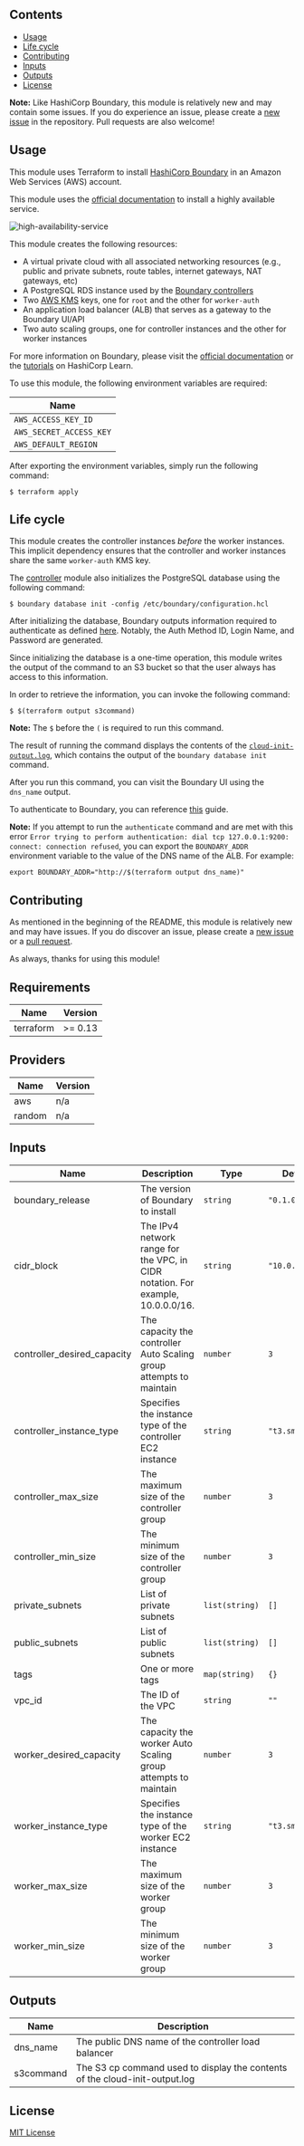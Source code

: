 ## Contents

- [Usage](#usage)
- [Life cycle](#life-cycle)
- [Contributing](#contributing)
- [Inputs](#inputs)
- [Outputs](#outputs)
- [License](#license)

**Note:** Like HashiCorp Boundary, this module is relatively new and may contain some issues. If you do experience an issue, please create a [new issue](https://github.com/jasonwalsh/terraform-aws-boundary/issues) in the repository. Pull requests are also welcome!

## Usage

This module uses Terraform to install [HashiCorp Boundary](https://www.boundaryproject.io/) in an Amazon Web Services (AWS) account.

This module uses the [official documentation](https://www.boundaryproject.io/docs/installing/high-availability) to install a highly available service.

![high-availability-service](https://www.boundaryproject.io/img/production.png)

This module creates the following resources:

- A virtual private cloud with all associated networking resources (e.g., public and private subnets, route tables, internet gateways, NAT gateways, etc)
- A PostgreSQL RDS instance used by the [Boundary controllers](https://www.boundaryproject.io/docs/installing/postgres)
- Two [AWS KMS](https://www.boundaryproject.io/docs/configuration/kms/awskms) keys, one for `root` and the other for `worker-auth`
- An application load balancer (ALB) that serves as a gateway to the Boundary UI/API
- Two auto scaling groups, one for controller instances and the other for worker instances

For more information on Boundary, please visit the [official documentation](https://www.boundaryproject.io/docs) or the [tutorials](https://learn.hashicorp.com/boundary) on HashiCorp Learn.

To use this module, the following environment variables are required:

| Name |
|------|
| `AWS_ACCESS_KEY_ID` |
| `AWS_SECRET_ACCESS_KEY` |
| `AWS_DEFAULT_REGION` |

After exporting the environment variables, simply run the following command:

```
$ terraform apply
```

## Life cycle

This module creates the controller instances *before* the worker instances. This implicit dependency ensures that the controller and worker instances share the same `worker-auth` KMS key.

The [controller](modules/controller) module also initializes the PostgreSQL database using the following command:

```
$ boundary database init -config /etc/boundary/configuration.hcl
```

After initializing the database, Boundary outputs information required to authenticate as defined [here](https://learn.hashicorp.com/tutorials/boundary/getting-started-dev?in=boundary/getting-started). Notably, the Auth Method ID, Login Name, and Password are generated.

Since initializing the database is a one-time operation, this module writes the output of the command to an S3 bucket so that the user always has access to this information.

In order to retrieve the information, you can invoke the following command:

```
$ $(terraform output s3command)
```

**Note:** The `$` before the `(` is required to run this command.

The result of running the command displays the contents of the [`cloud-init-output.log`](https://cloudinit.readthedocs.io/en/latest/topics/logging.html), which contains the output of the `boundary database init` command.

After you run this command, you can visit the Boundary UI using the `dns_name` output.

To authenticate to Boundary, you can reference [this](https://learn.hashicorp.com/tutorials/boundary/getting-started-connect?in=boundary/getting-started) guide.

**Note:** If you attempt to run the `authenticate` command and are met with this error `Error trying to perform authentication: dial tcp 127.0.0.1:9200: connect: connection refused`, you can export the `BOUNDARY_ADDR` environment variable to the value of the DNS name of the ALB. For example:

```
export BOUNDARY_ADDR="http://$(terraform output dns_name)"
```

## Contributing

As mentioned in the beginning of the README, this module is relatively new and may have issues. If you do discover an issue, please create a [new issue](https://github.com/jasonwalsh/terraform-aws-boundary/issues) or a [pull request](https://github.com/jasonwalsh/terraform-aws-boundary/pulls).

As always, thanks for using this module!

<!-- BEGINNING OF PRE-COMMIT-TERRAFORM DOCS HOOK -->
## Requirements

| Name | Version |
|------|---------|
| terraform | >= 0.13 |

## Providers

| Name | Version |
|------|---------|
| aws | n/a |
| random | n/a |

## Inputs

| Name | Description | Type | Default | Required |
|------|-------------|------|---------|:--------:|
| boundary\_release | The version of Boundary to install | `string` | `"0.1.0"` | no |
| cidr\_block | The IPv4 network range for the VPC, in CIDR notation. For example, 10.0.0.0/16. | `string` | `"10.0.0.0/16"` | no |
| controller\_desired\_capacity | The capacity the controller Auto Scaling group attempts to maintain | `number` | `3` | no |
| controller\_instance\_type | Specifies the instance type of the controller EC2 instance | `string` | `"t3.small"` | no |
| controller\_max\_size | The maximum size of the controller group | `number` | `3` | no |
| controller\_min\_size | The minimum size of the controller group | `number` | `3` | no |
| private\_subnets | List of private subnets | `list(string)` | `[]` | no |
| public\_subnets | List of public subnets | `list(string)` | `[]` | no |
| tags | One or more tags | `map(string)` | `{}` | no |
| vpc\_id | The ID of the VPC | `string` | `""` | no |
| worker\_desired\_capacity | The capacity the worker Auto Scaling group attempts to maintain | `number` | `3` | no |
| worker\_instance\_type | Specifies the instance type of the worker EC2 instance | `string` | `"t3.small"` | no |
| worker\_max\_size | The maximum size of the worker group | `number` | `3` | no |
| worker\_min\_size | The minimum size of the worker group | `number` | `3` | no |

## Outputs

| Name | Description |
|------|-------------|
| dns\_name | The public DNS name of the controller load balancer |
| s3command | The S3 cp command used to display the contents of the cloud-init-output.log |

<!-- END OF PRE-COMMIT-TERRAFORM DOCS HOOK -->

## License

[MIT License](LICENSE)
